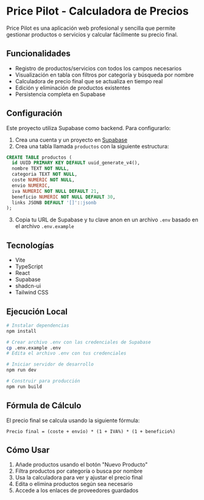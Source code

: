 # Price Pilot - Calculadora de Precios

Price Pilot es una aplicación web profesional y sencilla que permite gestionar productos o servicios y calcular fácilmente su precio final.

## Funcionalidades

- Registro de productos/servicios con todos los campos necesarios
- Visualización en tabla con filtros por categoría y búsqueda por nombre
- Calculadora de precio final que se actualiza en tiempo real
- Edición y eliminación de productos existentes
- Persistencia completa en Supabase

## Configuración

Este proyecto utiliza Supabase como backend. Para configurarlo:

1. Crea una cuenta y un proyecto en [Supabase](https://supabase.com/)
2. Crea una tabla llamada `productos` con la siguiente estructura:

```sql
CREATE TABLE productos (
  id UUID PRIMARY KEY DEFAULT uuid_generate_v4(),
  nombre TEXT NOT NULL,
  categoria TEXT NOT NULL,
  coste NUMERIC NOT NULL,
  envio NUMERIC,
  iva NUMERIC NOT NULL DEFAULT 21,
  beneficio NUMERIC NOT NULL DEFAULT 30,
  links JSONB DEFAULT '[]'::jsonb
);
```

3. Copia tu URL de Supabase y tu clave anon en un archivo `.env` basado en el archivo `.env.example`

## Tecnologías

- Vite
- TypeScript
- React
- Supabase
- shadcn-ui
- Tailwind CSS

## Ejecución Local

```bash
# Instalar dependencias
npm install

# Crear archivo .env con las credenciales de Supabase
cp .env.example .env
# Edita el archivo .env con tus credenciales

# Iniciar servidor de desarrollo
npm run dev

# Construir para producción
npm run build
```

## Fórmula de Cálculo

El precio final se calcula usando la siguiente fórmula:

```
Precio final = (coste + envío) * (1 + IVA%) * (1 + beneficio%)
```

## Cómo Usar

1. Añade productos usando el botón "Nuevo Producto"
2. Filtra productos por categoría o busca por nombre
3. Usa la calculadora para ver y ajustar el precio final
4. Edita o elimina productos según sea necesario
5. Accede a los enlaces de proveedores guardados
